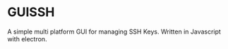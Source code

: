 [logo]: https://travis-ci.com/blockdrei/guissh.svg?branch=beta "Build Status"


# GUISSH

A simple multi platform GUI for managing SSH Keys. Written in Javascript with electron.